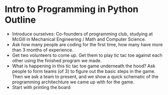 # Intro to Programming in Python Outline

* Introduce ourselves: Co-founders of programming club, studying at McGill in Mechanical Engineering / Math and Computer Science.
* Ask how many people are coding for the first time, how many have more than 3 months of experience.
* Get two volunteers to come up. Get them to play tic tac toe against each other using the finished program we made.
* What is happening in this tic tac toe game underneath the hood? Ask people to form teams (of 3) to figure out the basic steps in the game. Then we ask a team to present, and we show a quick schematic of the programming architechture we came up with for the game.
* Start with printing the board
